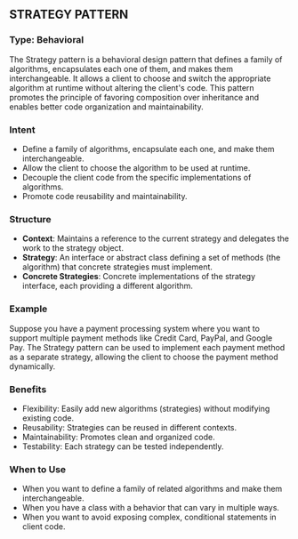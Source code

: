 ## STRATEGY PATTERN

### Type: Behavioral

The Strategy pattern is a behavioral design pattern that defines a family of algorithms, encapsulates each one of them, and makes them interchangeable. It allows a client to choose and switch the appropriate algorithm at runtime without altering the client's code. This pattern promotes the principle of favoring composition over inheritance and enables better code organization and maintainability.

### Intent

- Define a family of algorithms, encapsulate each one, and make them interchangeable.
- Allow the client to choose the algorithm to be used at runtime.
- Decouple the client code from the specific implementations of algorithms.
- Promote code reusability and maintainability.

### Structure

- **Context**: Maintains a reference to the current strategy and delegates the work to the strategy object.
- **Strategy**: An interface or abstract class defining a set of methods (the algorithm) that concrete strategies must implement.
- **Concrete Strategies**: Concrete implementations of the strategy interface, each providing a different algorithm.

### Example

Suppose you have a payment processing system where you want to support multiple payment methods like Credit Card, PayPal, and Google Pay. The Strategy pattern can be used to implement each payment method as a separate strategy, allowing the client to choose the payment method dynamically.

### Benefits

- Flexibility: Easily add new algorithms (strategies) without modifying existing code.
- Reusability: Strategies can be reused in different contexts.
- Maintainability: Promotes clean and organized code.
- Testability: Each strategy can be tested independently.

### When to Use

- When you want to define a family of related algorithms and make them interchangeable.
- When you have a class with a behavior that can vary in multiple ways.
- When you want to avoid exposing complex, conditional statements in client code.
